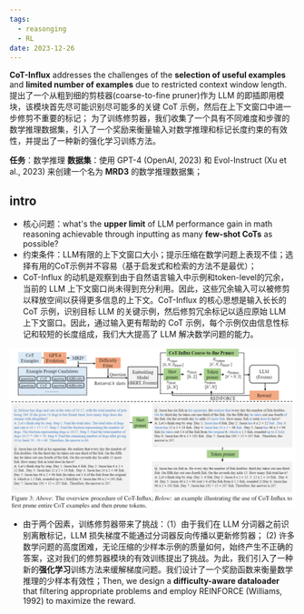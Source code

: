 ```yaml
---
tags:
  - reasonging
  - RL
date: 2023-12-26
---
```

**CoT-Influx** addresses the challenges of the **selection of useful examples** and **limited number of examples** due to restricted context window length.
提出了一个从粗到细的剪枝器(coarse-to-fine pruner)作为 LLM 的即插即用模块，该模块首先尽可能识别尽可能多的关键 CoT 示例，然后在上下文窗口中进一步修剪不重要的标记；
为了训练修剪器，我们收集了一个具有不同难度和步骤的数学推理数据集，引入了一个奖励来衡量输入对数学推理和标记长度约束的有效性，并提出了一种新的强化学习训练方法。

**任务**：数学推理
**数据集**：使用 GPT-4 (OpenAI, 2023) 和 Evol-Instruct (Xu et al., 2023) 来创建一个名为 **MRD3** 的数学推理数据集；
## intro
- 核心问题：what's the **upper limit** of LLM performance gain in math reasoning achievable through inputting as many **few-shot CoTs** as possible?
- 约束条件：LLM有限的上下文窗口大小；提示压缩在数学问题上表现不佳；选择有用的CoT示例并不容易（基于启发式和检索的方法不是最优）；
- CoT-Influx 的动机是观察到由于自然语言输入中示例和token-level的冗余，当前的 LLM 上下文窗口尚未得到充分利用。因此，这些冗余输入可以被修剪以释放空间以获得更多信息的上下文。CoT-Influx 的核心思想是输入长长的 CoT 示例，识别目标 LLM 的关键示例，然后修剪冗余标记以适应原始 LLM 上下文窗口。因此，通过输入更有帮助的 CoT 示例，每个示例仅由信息性标记和较短的长度组成，我们大大提高了 LLM 解决数学问题的能力。

![image.png](https://raw.githubusercontent.com/Shichun-Liu/images-on-picgo/main/pics/20240112162457.png)

- 由于两个因素，训练修剪器带来了挑战：（1）由于我们在 LLM 分词器之前识别离散标记，LLM 损失梯度不能通过分词器反向传播以更新修剪器； (2) 许多数学问题的高度困难，无论压缩的少样本示例的质量如何，始终产生不正确的答案，这对我们的修剪器模块的有效训练提出了挑战。为此，我们引入了一种新的**强化学习**训练方法来缓解梯度问题。我们设计了一个奖励函数来衡量数学推理的少样本有效性；Then, we design a **difficulty-aware dataloader** that filtering appropriate problems and employ REINFORCE (Williams, 1992) to maximize the reward.

